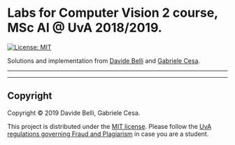 # Labs for Computer Vision 2 course, MSc AI @ UvA 2018/2019.


[![License: MIT](https://img.shields.io/badge/License-MIT-yellow.svg)](https://opensource.org/licenses/MIT)
  
Solutions and implementation from [Davide Belli](https://github.com/davide-belli) and [Gabriele Cesa](https://github.com/Gabri95).

---






---

## Copyright

Copyright © 2019 Davide Belli, Gabriele Cesa.

<p align=“justify”>
This project is distributed under the <a href="LICENSE">MIT license</a>.  
Please follow the <a href="http://student.uva.nl/en/content/az/plagiarism-and-fraud/plagiarism-and-fraud.html">UvA regulations governing Fraud and Plagiarism</a> in case you are a student.
</p>

